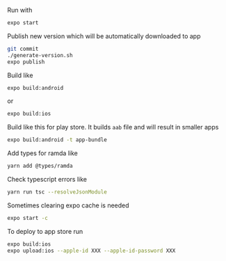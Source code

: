 Run with
```bash
expo start
```

Publish new version which will be automatically downloaded to app
```bash
git commit
./generate-version.sh
expo publish
```

Build like
```bash
expo build:android
```
or
```bash
expo build:ios
```

Build like this for play store. It builds `aab` file and will result in smaller apps
```bash
expo build:android -t app-bundle
```

Add types for ramda like
```bash
yarn add @types/ramda
``` 

Check typescript errors like
```bash
yarn run tsc --resolveJsonModule
```

Sometimes clearing expo cache is needed
```bash
expo start -c
```

To deploy to app store run
```bash
expo build:ios
expo upload:ios --apple-id XXX --apple-id-password XXX
```
